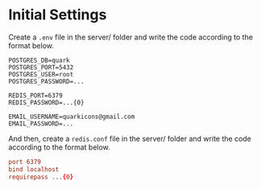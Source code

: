 # Initial Settings
Create a `.env` file in the server/ folder and write the code according to the format below.

```env
POSTGRES_DB=quark
POSTGRES_PORT=5432
POSTGRES_USER=root
POSTGRES_PASSWORD=...

REDIS_PORT=6379
REDIS_PASSWORD=...{0}

EMAIL_USERNAME=quarkicons@gmail.com
EMAIL_PASSWORD=...
```

And then, create a `redis.conf` file in the server/ folder and write the code according to the format below.

```conf
port 6379
bind localhost
requirepass ...{0}
```